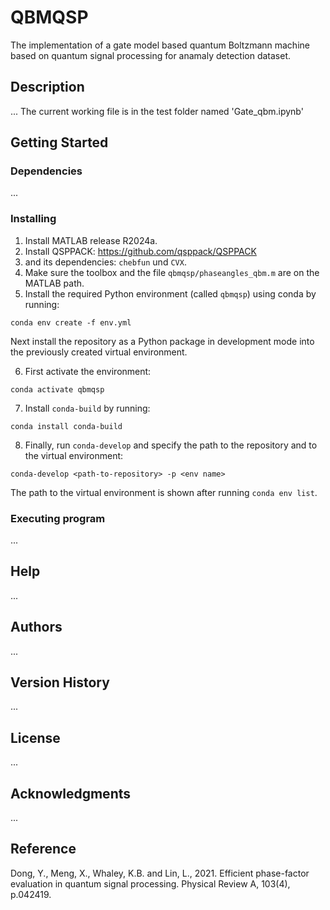 # QBMQSP

The implementation of a gate model based quantum Boltzmann machine based on quantum signal processing for anamaly detection dataset.

## Description

... The current working file is in the test folder named 'Gate_qbm.ipynb'


## Getting Started

### Dependencies

...

### Installing

1. Install MATLAB release R2024a.
2. Install QSPPACK: https://github.com/qsppack/QSPPACK
3. and its dependencies: `chebfun` und `CVX`.
4. Make sure the toolbox and the file `qbmqsp/phaseangles_qbm.m` are on the MATLAB path.
5. Install the required Python environment (called `qbmqsp`) using conda by running:
```
conda env create -f env.yml
```
Next install the repository as a Python package in development mode into the previously created virtual environment.

6. First activate the environment:
```
conda activate qbmqsp
```
7. Install `conda-build` by running:
```
conda install conda-build
```
8. Finally, run `conda-develop` and specify the path to the repository and to the virtual environment:
```
conda-develop <path-to-repository> -p <env name>
```
The path to the virtual environment is shown after running `conda env list`.

### Executing program

...

## Help

...

## Authors

...

## Version History

...

## License

...

## Acknowledgments

...

## Reference

Dong, Y., Meng, X., Whaley, K.B. and Lin, L., 2021. Efficient phase-factor evaluation in quantum signal processing. Physical Review A, 103(4), p.042419.
